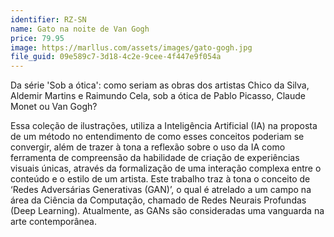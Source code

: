 ```yaml
---
identifier: RZ-SN
name: Gato na noite de Van Gogh
price: 79.95
image: https://marllus.com/assets/images/gato-gogh.jpg
file_guid: 09e589c7-3d18-4c2e-9cee-4f447e9f054a
---
```

Da série 'Sob a ótica': como seriam as obras dos artistas Chico da Silva, Aldemir Martins e Raimundo Cela, sob a ótica de Pablo Picasso, Claude Monet ou Van Gogh?

Essa coleção de ilustrações, utiliza a Inteligência Artificial (IA) na proposta de um método no entendimento de como esses conceitos poderiam se convergir, além de trazer à tona a reflexão sobre o uso da IA como ferramenta de compreensão da habilidade de criação de experiências visuais únicas, através da formalização de uma interação complexa entre o conteúdo e o estilo de um artista. Este trabalho traz à tona o conceito de ‘Redes Adversárias Generativas (GAN)’, o qual é atrelado a um campo na área da Ciência da Computação, chamado de Redes Neurais Profundas (Deep Learning). Atualmente, as GANs são consideradas uma vanguarda na arte contemporânea.
